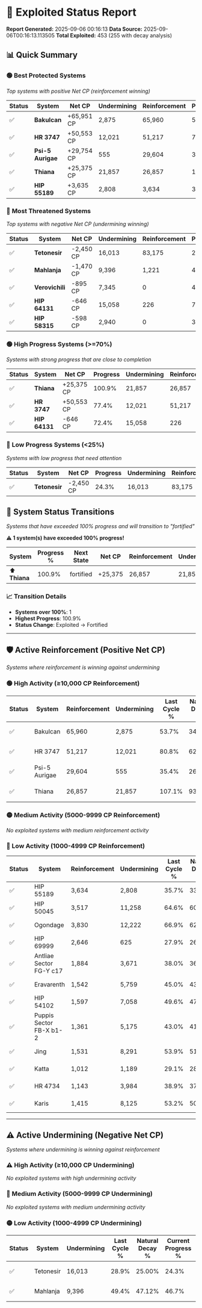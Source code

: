 # 🌟 Exploited Status Report

**Report Generated:** 2025-09-06 00:16:13
**Data Source:** 2025-09-06T00:16:13.113505
**Total Exploited:** 453 (255 with decay analysis)

## 📊 Quick Summary

### 🟢 **Best Protected Systems**
*Top systems with positive Net CP (reinforcement winning)*

| Status | System | Net CP | Undermining | Reinforcement | Progress |
|--------|--------|--------|-------------|---------------|----------|
| ✅ | **Bakulcan** | +65,951 CP | 2,875 | 65,960 | 52.9% |
| ✅ | **HR 3747** | +50,553 CP | 12,021 | 51,217 | 77.4% |
| ✅ | **Psi-5 Aurigae** | +29,754 CP | 555 | 29,604 | 35.2% |
| ✅ | **Thiana** | +25,375 CP | 21,857 | 26,857 | 100.9% |
| ✅ | **HIP 55189** | +3,635 CP | 2,808 | 3,634 | 34.9% |

### 🔴 **Most Threatened Systems**
*Top systems with negative Net CP (undermining winning)*

| Status | System | Net CP | Undermining | Reinforcement | Progress |
|--------|--------|--------|-------------|---------------|----------|
| ✅ | **Tetonesir** | -2,450 CP | 16,013 | 83,175 | 24.3% |
| ✅ | **Mahlanja** | -1,470 CP | 9,396 | 1,221 | 46.7% |
| ✅ | **Verovichili** | -895 CP | 7,345 | 0 | 46.0% |
| ✅ | **HIP 64131** | -646 CP | 15,058 | 226 | 72.4% |
| ✅ | **HIP 58315** | -598 CP | 2,940 | 0 | 32.1% |

### 🟢 **High Progress Systems (>=70%)**
*Systems with strong progress that are close to completion*

| Status | System | Net CP | Progress | Undermining | Reinforcement |
|--------|--------|--------|----------|-------------|---------------|
| ✅ | **Thiana** | +25,375 CP | 100.9% | 21,857 | 26,857 |
| ✅ | **HR 3747** | +50,553 CP | 77.4% | 12,021 | 51,217 |
| ✅ | **HIP 64131** | -646 CP | 72.4% | 15,058 | 226 |

### 🔴 **Low Progress Systems (<25%)**
*Systems with low progress that need attention*

| Status | System | Net CP | Progress | Undermining | Reinforcement |
|--------|--------|--------|----------|-------------|---------------|
| ✅ | **Tetonesir** | -2,450 CP | 24.3% | 16,013 | 83,175 |
## 🔄 System Status Transitions  
*Systems that have exceeded 100% progress and will transition to "fortified"*

**⚠️ 1 system(s) have exceeded 100% progress!**

| System | Progress % | Next State | Net CP | Reinforcement | Undermining | 
|--------|------------|-------------|--------|---------------|-------------|
| ⬆️ **Thiana** | 100.9% | fortified | +25,375 | 26,857 | 21,857 |

### 📈 Transition Details
- **Systems over 100%**: 1
- **Highest Progress**: 100.9%
- **Status Change**: Exploited → Fortified

---

## 🛡️ Active Reinforcement (Positive Net CP)
*Systems where reinforcement is winning against undermining*

### 🟢 High Activity (≥10,000 CP Reinforcement)

| Status | System | Reinforcement | Undermining | Last Cycle % | Natural Decay % | Current Progress % | Current CP | Net CP | Activity |
|--------|--------|---------------|-------------|--------------|-----------------|-------------------|------------|--------|----------|
| ✅ | Bakulcan | 65,960 | 2,875 | 53.7% | 34.06% | 52.9% | 185,150 | +65,951 | 🟢 High Reinforcement |
| ✅ | HR 3747 | 51,217 | 12,021 | 80.8% | 62.96% | 77.4% | 270,900 | +50,553 | 🟢 High Reinforcement |
| ✅ | Psi-5 Aurigae | 29,604 | 555 | 35.4% | 26.70% | 35.2% | 123,200 | +29,754 | 🟢 High Reinforcement |
| ✅ | Thiana | 26,857 | 21,857 | 107.1% | 93.65% | 100.9% | 353,150 | +25,375 | 🟢 High Reinforcement |

### 🟡 Medium Activity (5000-9999 CP Reinforcement)

*No exploited systems with medium reinforcement activity*

### 🔴 Low Activity (1000-4999 CP Reinforcement)

| Status | System | Reinforcement | Undermining | Last Cycle % | Natural Decay % | Current Progress % | Current CP | Net CP | Activity |
|--------|--------|---------------|-------------|--------------|-----------------|-------------------|------------|--------|----------|
| ✅ | HIP 55189 | 3,634 | 2,808 | 35.7% | 33.86% | 34.9% | 122,149 | +3,635 | 🔵 Low Reinforcement |
| ✅ | HIP 50045 | 3,517 | 11,258 | 64.6% | 60.57% | 61.4% | 214,900 | +2,914 | 🔵 Low Reinforcement |
| ✅ | Ogondage | 3,830 | 12,222 | 66.9% | 62.58% | 63.4% | 221,900 | +2,856 | 🔵 Low Reinforcement |
| ✅ | HIP 69999 | 2,646 | 625 | 27.9% | 26.90% | 27.7% | 96,949 | +2,786 | 🔵 Low Reinforcement |
| ✅ | Antliae Sector FG-Y c17 | 1,884 | 3,671 | 38.0% | 36.49% | 37.0% | 129,500 | +1,794 | 🔵 Low Reinforcement |
| ✅ | Eravarenth | 1,542 | 5,759 | 45.0% | 43.03% | 43.4% | 151,900 | +1,287 | 🔵 Low Reinforcement |
| ✅ | HIP 54102 | 1,597 | 7,058 | 49.6% | 47.24% | 47.6% | 166,600 | +1,277 | 🔵 Low Reinforcement |
| ✅ | Puppis Sector FB-X b1-2 | 1,361 | 5,175 | 43.0% | 41.17% | 41.5% | 145,250 | +1,143 | 🔵 Low Reinforcement |
| ✅ | Jing | 1,531 | 8,291 | 53.9% | 51.18% | 51.5% | 180,250 | +1,136 | 🔵 Low Reinforcement |
| ✅ | Katta | 1,012 | 1,189 | 29.1% | 28.50% | 28.8% | 100,800 | +1,056 | 🔵 Low Reinforcement |
| ✅ | HR 4734 | 1,143 | 3,984 | 38.9% | 37.50% | 37.8% | 132,299 | +1,038 | 🔵 Low Reinforcement |
| ✅ | Karis | 1,415 | 8,125 | 53.2% | 50.61% | 50.9% | 178,150 | +1,019 | 🔵 Low Reinforcement |


---

## ⚠️ Active Undermining (Negative Net CP)
*Systems where undermining is winning against reinforcement*

### ⚠️ High Activity (≥10,000 CP Undermining)

*No exploited systems with high undermining activity*

### 🔶 Medium Activity (5000-9999 CP Undermining)

*No exploited systems with medium undermining activity*

### 🟡 Low Activity (1000-4999 CP Undermining)

| Status | System | Undermining | Last Cycle % | Natural Decay % | Current Progress % | Reinforcement | Current CP | Net CP | Activity |
|--------|--------|-------------|--------------|-----------------|-------------------|---------------|------------|--------|----------|
| ✅ | Tetonesir | 16,013 | 28.9% | 25.00% | 24.3% | 83,175 | 85,050 | -2,450 | 🟡 Low Undermining |
| ✅ | Mahlanja | 9,396 | 49.4% | 47.12% | 46.7% | 1,221 | 163,450 | -1,470 | 🟡 Low Undermining |
